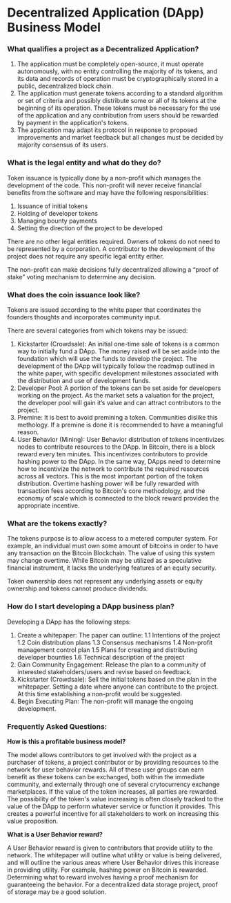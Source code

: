 Decentralized Application (DApp) Business Model
========================================

### What qualifies a project as a Decentralized Application?

1.  The application must be completely open-source, it must operate autonomously, with no entity controlling the majority of its tokens, and its data and records of operation must be cryptographically stored in a public, decentralized block chain.
2.  The application must generate tokens according to a standard algorithm or set of criteria and possibly distribute some or all of its tokens at the beginning of its operation. These tokens must be necessary for the use of the application and any contribution from users should be rewarded by payment in the application's tokens.
3.  The application may adapt its protocol in response to proposed improvements and market feedback but all changes must be decided by majority consensus of its users.

### What is the legal entity and what do they do?

Token issuance is typically done by a non-profit which manages the development of the code.  This non-profit will never receive financial benefits from the software and may have the following responsibilities:

1.  Issuance of initial tokens
2.  Holding of developer tokens
3.  Managing bounty payments 
4.  Setting the direction of the project to be developed

There are no other legal entities required.  Owners of tokens do not need to be represented by a corporation.  A contributor to the development of the project does not require any specific legal entity either.

The non-profit can make decisions fully decentralized allowing a “proof of stake” voting mechanism to determine any decision.

### What does the coin issuance look like?

Tokens are issued according to the white paper that coordinates the founders thoughts and incorporates community input.  

There are several categories from which tokens may be issued:

1.  Kickstarter (Crowdsale): An initial one-time sale of tokens is a common way to initially fund a DApp.  The money raised will be set aside into the foundation which will use the funds to develop the project. The development of the DApp will typically follow the roadmap outlined in the white paper, with specific development milestones associated with the distribution and use of development funds. 
2.  Developer Pool: A portion of the tokens can be set aside for developers working on the project.  As the market sets a valuation for the project, the developer pool will gain it’s value and can attract contributors to the project.
3.  Premine: It is best to avoid premining a token.  Communities dislike this methology.  If a premine is done it is recommended to have a meaningful reason.
4.  User Behavior (Mining): User Behavior distribution of tokens incentivizes nodes to contribute resources to the DApp.  In Bitcoin, there is a block reward every ten minutes.  This incentivizes contributors to provide hashing power to the DApp.  In the same way, DApps need to determine how to incentivize the network to contribute the required resources across all vectors.  This is the most important portion of the token distribution.  Overtime hashing power will be fully rewarded with transaction fees according to Bitcoin's core methodology, and the economy of scale which is connected to the block reward provides the appropriate incentive.

### What are the tokens exactly?

The tokens purpose is to allow access to a metered computer system.  For example, an individual must own some amount of bitcoins in order to have any transaction on the Bitcoin Blockchain. The value of using this system may change overtime.  While Bitcoin may be utilized as a speculative financial instrument, it lacks the underlying features of an equity security.

Token ownership does not represent any underlying assets or equity ownership and tokens cannot produce dividends.

### How do I start developing a DApp business plan?

Developing a DApp has the following steps:

1.  Create a whitepaper: 
The paper can outline:
  1.1  Intentions of the project 
  1.2 Coin distribution plans 
  1.3 Consensus mechanisms 
  1.4 Non-profit management control plan 
  1.5 Plans for creating and distributing developer bounties
  1.6 Technical description of the project
2.  Gain Community Engagement: Release the plan to a community of interested stakeholders/users and revise based on feedback.
3.  Kickstarter (Crowdsale): Sell the initial tokens based on the plan in the whitepaper.  Setting a date where anyone can contribute to the project.  At this time establishing a non-profit would be suggested.
4.  Begin Executing Plan: The non-profit will manage the ongoing development.

### Frequently Asked Questions:

**How is this a profitable business model?**

The model allows contributors to get involved with the project as a purchaser of tokens, a project contributor or by providing resources to the network for user behavior rewards.  All of these user groups can earn benefit as these tokens can be exchanged, both within the immediate community, and externally through one of several crytocurrency exchange marketplaces. If the value of the token increases, all parties are rewarded. The possibility of the token's value increasing is often closely tracked to the value of the DApp to perform whatever service or function it provides. This creates a powerful incentive for all stakeholders to work on increasing this value proposition.

**What is a User Behavior reward?**

A User Behavior reward is given to contributors that provide utility to the network.  The whitepaper will outline what utility or value is being delivered, and will outline the various areas where User Behavior drives this increase in providing utility.  For example, hashing power on Bitcoin is rewarded.  Determining what to reward involves having a proof mechanism for guaranteeing the behavior.  For a decentralized data storage project, proof of storage may be a good solution.

